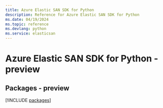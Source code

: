 ```yaml
---
title: Azure Elastic SAN SDK for Python
description: Reference for Azure Elastic SAN SDK for Python
ms.date: 04/19/2024
ms.topic: reference
ms.devlang: python
ms.service: elasticsan
---
```

# Azure Elastic SAN SDK for Python - preview
## Packages - preview
[!INCLUDE [packages](elastic-san-index.md)]